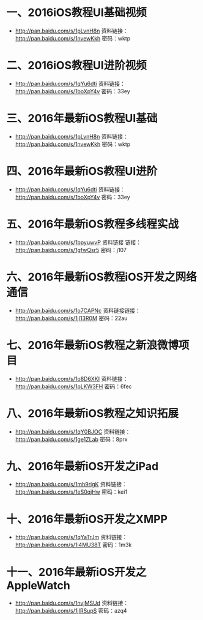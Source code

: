 
# 一、2016iOS教程UI基础视频

* http://pan.baidu.com/s/1pLvnH8n
资料链接：http://pan.baidu.com/s/1nvewKkh 密码：wktp

# 二、2016iOS教程UI进阶视频
* http://pan.baidu.com/s/1qYu6dti
资料链接：http://pan.baidu.com/s/1boXpY4v 密码：33ey

# 三、2016年最新iOS教程UI基础
* http://pan.baidu.com/s/1pLvnH8n
资料链接：http://pan.baidu.com/s/1nvewKkh 密码：wktp

# 四、2016年最新iOS教程UI进阶
* http://pan.baidu.com/s/1qYu6dti
资料链接：http://pan.baidu.com/s/1boXpY4v 密码：33ey

# 五、2016年最新iOS教程多线程实战
* http://pan.baidu.com/s/1bpyuwvP
资料链接 链接：http://pan.baidu.com/s/1gfwQsr5 密码：j107

# 六、2016年最新iOS教程iOS开发之网络通信
* http://pan.baidu.com/s/1o7CAPNc
资料链接链接：http://pan.baidu.com/s/1jI13R0M 密码：22au

# 七、2016年最新iOS教程之新浪微博项目
*  http://pan.baidu.com/s/1o8D6XKI
资料链接：http://pan.baidu.com/s/1pLKW3FH 密码：6fec

# 八、2016年最新iOS教程之知识拓展
* http://pan.baidu.com/s/1qY0BJOC
资料链接：http://pan.baidu.com/s/1ge1ZLab 密码：8prx

# 九、2016年最新iOS开发之iPad
* http://pan.baidu.com/s/1mh9rigK
资料链接：http://pan.baidu.com/s/1eS0qjHw 密码：kei1

# 十、2016年最新iOS开发之XMPP
* http://pan.baidu.com/s/1qYaTrJm
资料链接：http://pan.baidu.com/s/1i4MU38T 密码：1m3k

# 十一、2016年最新iOS开发之AppleWatch
* http://pan.baidu.com/s/1nvjMSUd
资料链接：http://pan.baidu.com/s/1jIRSupS 密码：azq4

